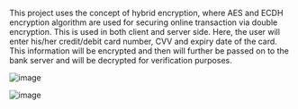 This project uses the concept of hybrid encryption, where AES and ECDH encryption algorithm are used for securing online transaction via double encryption. This is used in both client and server side. Here, the user will enter his/her credit/debit card number, CVV and expiry date of the card. This information will be encrypted and then will further be passed on to the bank server and will be decrypted for verification purposes.

![image](https://user-images.githubusercontent.com/61285140/130216952-09288e9c-7cfd-45e0-8c7f-83c7101a1cf4.png)


![image](https://user-images.githubusercontent.com/61285140/130216987-d4778eb8-9a16-4170-9961-0e47016de2e1.png)
